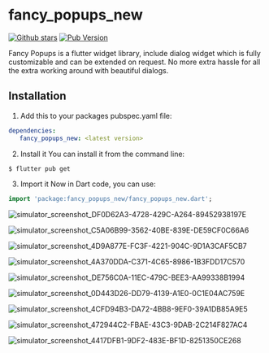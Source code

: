 # fancy_popups_new
[![Github stars](https://img.shields.io/github/stars/loopstack33/fancy_popups_new?logo=github)](https://github.com/loopstack33/fancy_popups_new)
[![Pub Version](https://img.shields.io/pub/v/fancy_popups_new?color=blue&logo=dart)](https://pub.dev/packages/fancy_popups_new)

Fancy Popups is a flutter widget library, include dialog widget which is fully customizable and can be extended on request.
No more extra hassle for all the extra working around with beautiful dialogs.

## Installation
1) Add this to your packages pubspec.yaml file:
```yaml
dependencies:
   fancy_popups_new: <latest version>
```
2) Install it
   You can install it from the command line:
```bash
$ flutter pub get
```
3) Import it
   Now in Dart code, you can use:
```dart
import 'package:fancy_popups_new/fancy_popups_new.dart';
```


![simulator_screenshot_DF0D62A3-4728-429C-A264-89452938197E](https://github.com/user-attachments/assets/4df320a1-dce8-443b-ae20-b100fc11c9d0)

![simulator_screenshot_C5A06B99-3562-40BE-839E-DE59CF0C66A6](https://github.com/user-attachments/assets/1bd3282f-2a32-4fad-963d-5ab84b8c904d)

![simulator_screenshot_4D9A877E-FC3F-4221-904C-9D1A3CAF5CB7](https://github.com/user-attachments/assets/9657e92e-21ee-4ba9-bd30-d631e3b24fb5)

![simulator_screenshot_4A370DDA-C371-4C65-8986-1B3FDD17C570](https://github.com/user-attachments/assets/cb7080e3-2576-4d19-8d36-7bd7b1d78370)

![simulator_screenshot_DE756C0A-11EC-479C-BEE3-AA99338B1994](https://github.com/user-attachments/assets/4eccf69a-c162-4af6-a483-eaabfb1f0806)

![simulator_screenshot_0D443D26-DD79-4139-A1E0-0C1E04AC759E](https://github.com/user-attachments/assets/bab0caab-7fbc-4b3a-b459-8fbdf79dcbaf)

![simulator_screenshot_4CFD94B3-DA72-4BB8-9EF0-39A1DB85A9E5](https://github.com/user-attachments/assets/f824972a-eaf6-4d91-990e-4ebbbbf8a136)

![simulator_screenshot_472944C2-FBAE-43C3-9DAB-2C214F827AC4](https://github.com/user-attachments/assets/d424a3c5-3b0e-4155-b0d1-72aadd59a214)

![simulator_screenshot_4417DFB1-9DF2-483E-BF1D-8251350CE268](https://github.com/user-attachments/assets/f598b530-02f9-43e9-b68e-bd973c0d460f)